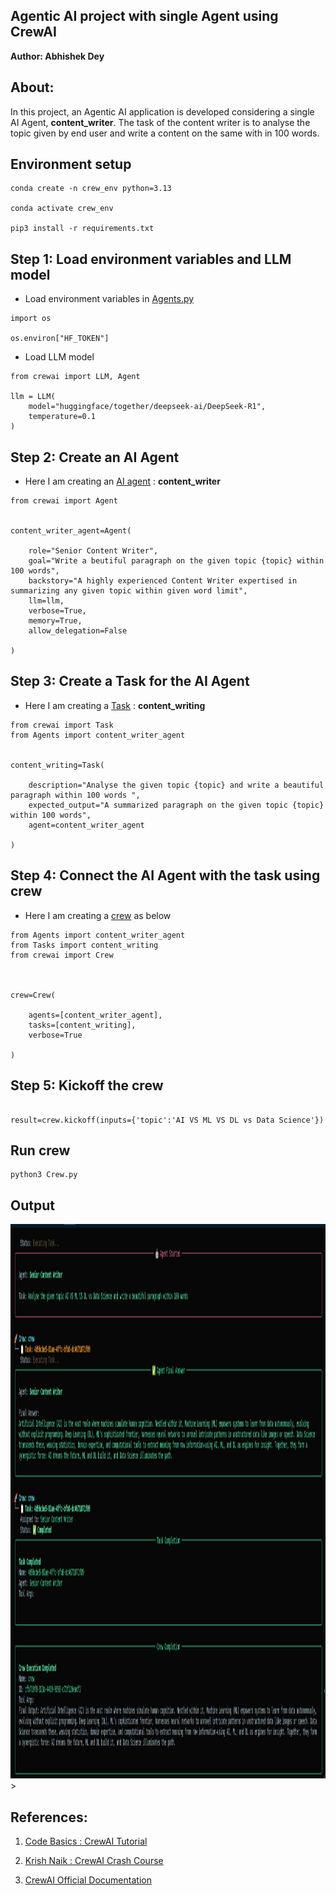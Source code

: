 ## Agentic AI project with single Agent using CrewAI

**Author: Abhishek Dey**

## About:

In this project, an Agentic AI application is developed considering a single AI Agent, **content_writer**. The task of the content writer is to analyse the topic given by end user and write a content on the same with in 100 words.

## Environment setup

```
conda create -n crew_env python=3.13

conda activate crew_env

pip3 install -r requirements.txt
```

## Step 1: Load environment variables and LLM model 

* Load environment variables in [Agents.py](Agents.py)

```
import os

os.environ["HF_TOKEN"]

```

* Load LLM model

```
from crewai import LLM, Agent

llm = LLM(
    model="huggingface/together/deepseek-ai/DeepSeek-R1",
    temperature=0.1
)

```

## Step 2: Create an AI Agent

* Here I am creating an [AI agent](Agents.py) : **content_writer**

```
from crewai import Agent


content_writer_agent=Agent(

    role="Senior Content Writer",
    goal="Write a beutiful paragraph on the given topic {topic} within 100 words",
    backstory="A highly experienced Content Writer expertised in summarizing any given topic within given word limit",
    llm=llm,
    verbose=True,
    memory=True,
    allow_delegation=False

)

```

## Step 3: Create a Task for the AI Agent

* Here I am creating a [Task](Tasks.py) : **content_writing**

```
from crewai import Task
from Agents import content_writer_agent


content_writing=Task(

    description="Analyse the given topic {topic} and write a beautiful paragraph within 100 words ",
    expected_output="A summarized paragraph on the given topic {topic} within 100 words",
    agent=content_writer_agent

)

```

## Step 4: Connect the AI Agent with the task using crew

* Here I am creating a [crew](Crew.py) as below

```
from Agents import content_writer_agent
from Tasks import content_writing
from crewai import Crew



crew=Crew(

    agents=[content_writer_agent],
    tasks=[content_writing],
    verbose=True

)

```

## Step 5: Kickoff the crew

```

result=crew.kickoff(inputs={'topic':'AI VS ML VS DL vs Data Science'})

```


## Run crew

```
python3 Crew.py

```

## Output

<p align="left">
<img src="pics/1.png" width="1625" height="887">>
</p>


## References:

1. [Code Basics : CrewAI Tutorial](https://www.youtube.com/watch?v=G42J2MSKyc8&t=1849s&pp=ygUHY3JldyBhaQ%3D%3D)

2. [Krish Naik : CrewAI Crash Course](https://www.youtube.com/watch?v=UV81LAb3x2g)

3. [CrewAI Official Documentation](https://docs.crewai.com/en/introduction)
